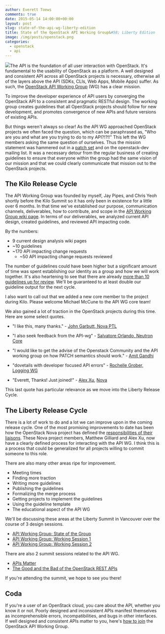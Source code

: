 ```yaml
---
author: Everett Toews
comments: true
date: 2015-05-14 14:00:00+00:00
layout: post
slug: state-of-the-api-wg-liberty-edition
title: State of the OpenStack API Working Group&#58; Liberty Edition
image: /img/posts/openstack.png
categories:
  - openstack
  - api
---
```


<img class="img-right" src="{{ page.image }}"/>The API is the foundation of all user interaction with OpenStack. It's fundamental to the usability of OpenStack as a platform. A well designed and consistent API across all OpenStack projects is necessary, otherwise all of the layers above the API (SDKs, CLIs, Web Apps, Mobile Apps) suffer. As such, the [OpenStack API Working Group](http://specs.openstack.org/openstack/api-wg/) (WG) has a clear mission.

To improve the developer experience of API users by converging the OpenStack API to a consistent and pragmatic RESTful design. The working group creates guidelines that all OpenStack projects should follow for new development, and promotes convergence of new APIs and future versions of existing APIs.

<!--more-->

But things weren't always so clear! As the API WG approached OpenStack projects we often faced the question, which can be paraphrased as, "Who are you and what are you trying to do to my API?!?!!" This left the WG members asking the same question of ourselves. Thus the mission statement was hammered out in a [patch set](https://review.openstack.org/#/c/155911/) and on the openstack-dev mailing list. It was a necessary detour from the regular business of creating guidelines to ensure that everyone within the group had the same vision of our mission and that we could clearly communicate that mission out to the OpenStack projects.

## The Kilo Release Cycle

The API Working Group was founded by myself, Jay Pipes, and Chris Yeoh shortly before the Kilo Summit so it has only been in existence for a little over 6 months. In that time we've established our purpose, communication channels, deliverables, how to contribute, and scope in the [API Working Group wiki page](https://wiki.openstack.org/wiki/API_Working_Group). In terms of our deliverables, we analyzed current API design, created guidelines, and reviewed API impacting code.

By the numbers:

* 9 current design analysis wiki pages
* ~10 guidelines
* ~170 API impacting change requests
  * ~50 API impacting change requests reviewed

The number of guidelines could have been higher but a significant amount of time was spent establishing our identity as a group and how we will work together. It's also heartening to see that there are already [more than 10 guidelines up for review](https://review.openstack.org/#/q/status:open+project:openstack/api-wg,n,z). We'll be guaranteed to at least double our guideline output for the next cycle.

I also want to call out that we added a new core member to the project during Kilo. Please welcome Michael McCune to the API WG core team!

We also gained a lot of traction in the OpenStack projects during this time. Here are some select quotes.

* "I like this, many thanks." - [John Garbutt, Nova PTL](https://review.openstack.org/#/c/155620/)

* "I also seek feedback from the API-wg" - [Salvatore Orlando, Neutron Core](http://lists.openstack.org/pipermail/openstack-dev/2015-May/063366.html)

* "I would like to get the advise of the Openstack Community and the API working group on how PATCH semantics should work." - [Amit Gandhi](http://lists.openstack.org/pipermail/openstack-dev/2014-December/052878.html)

* "dovetails with developer focused API errors" - [Rochelle Grober, Logging WG](http://lists.openstack.org/pipermail/openstack-dev/2015-April/061258.html)

* "Everett, Thanks! Just joined!" - [Alex Xu](http://lists.openstack.org/pipermail/openstack-dev/2015-May/063136.html), [Nova](https://wiki.openstack.org/wiki/Nova/APIWGLiaisons)

This last quote has particular relevance as we move into the Liberty Release Cycle.

## The Liberty Release Cycle

There is a lot of work to do and a lot we can improve upon in the coming release cycle. One of the most promising improvements to date has been how the OpenStack Nova project has defined the [responsibilities of their liaisons](https://wiki.openstack.org/wiki/Nova/APIWGLiaisons). These Nova project members, Matthew Gilliard and Alex Xu, now have a clearly defined process for interacting with the API WG. I think this is a process that could be generalized for all projects willing to commit someone to this role.

There are also many other areas ripe for improvement.

* Meeting times
* Finding more traction
* Writing more guidelines
* Publishing the guidelines
* Formalizing the merge process
* Getting projects to implement the guidelines
* Using the guideline template
* The educational aspect of the API WG

We'll be discussing these areas at the Liberty Summit in Vancouver over the course of 3 design sessions.

* [API Working Group: State of the Group](https://libertydesignsummit.sched.org/event/e14d84514003140fe30e984027299a44)
* [API Working Group: Working Session 1](https://libertydesignsummit.sched.org/event/3fe7ba65fed52540e6116f7bee2392a6)
* [API Working Group: Working Session 2](https://libertydesignsummit.sched.org/event/c02c575cd390b71d5e17a3f27f6b5806)

There are also 2 summit sessions related to the API WG.

* [APIs Matter](https://libertydesignsummit.sched.org/event/bf6f86afe58148a96ab9d1dd0d30a554)
* [The Good and the Bad of the OpenStack REST APIs](https://libertydesignsummit.sched.org/event/602a2acdca6f546cef89dc0c4356e3d8)

If you're attending the summit, we hope to see you there!

## Coda

If you're a user of an OpenStack cloud, you care about the API, whether you know it or not. Poorly designed and inconsistent APIs manifest themselves as incomprehensible errors, incompatibilities, and bugs in other interfaces. If well designed and consistent APIs matter to you, here's [how to join](https://wiki.openstack.org/wiki/API_Working_Group#How_to_Join) the OpenStack API Working Group.

